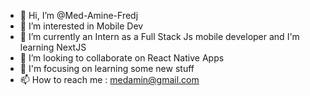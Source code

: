 - 👋 Hi, I’m @Med-Amine-Fredj
- 👀 I’m interested in Mobile Dev
- 🌱 I’m currently an Intern as a Full Stack Js mobile developer and I'm learning NextJS
- 💞️ I’m looking to collaborate on React Native Apps
- 🎯 I'm focusing on learning some new stuff
- 📫 How to reach me : medamin@gmail.com

<!---
Med-Amine-Fredj/Med-Amine-Fredj is a ✨ special ✨ repository because its `README.md` (this file) appears on your GitHub profile.
You can click the Preview link to take a look at your changes.
--->
